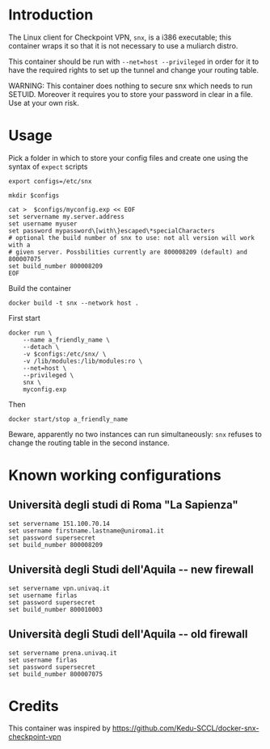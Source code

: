 # Introduction 

The Linux client for Checkpoint VPN, `snx`, is a i386 executable; this container wraps it so
that it is not necessary to use a muliarch distro.

This container should be run with `--net=host --privileged` in order for it to
have the required rights to set up the tunnel and change your routing table.

WARNING: This container does nothing to secure snx which needs to run SETUID.
Moreover it requires you to store your password in clear in a file. Use at your
own risk. 

# Usage

Pick a folder in which to store your config files and create one using the
syntax of `expect` scripts
```
export configs=/etc/snx

mkdir $configs

cat >  $configs/myconfig.exp << EOF
set servername my.server.address
set username myuser
set password mypassword\[with\}escaped\*specialCharacters
# optional the build number of snx to use: not all version will work with a
# given server. Possbilities currently are 800008209 (default) and 800007075 
set build_number 800008209
EOF
```

Build the container
```
docker build -t snx --network host .
```

First start
```
docker run \
	--name a_friendly_name \
	--detach \
	-v $configs:/etc/snx/ \
	-v /lib/modules:/lib/modules:ro \
	--net=host \
	--privileged \
	snx \
	myconfig.exp
```

Then
```
docker start/stop a_friendly_name
```

Beware, apparently no two instances can run simultaneously: `snx` refuses to
change the routing table in the second instance.

# Known working configurations

## Università degli studi di Roma "La Sapienza"

```
set servername 151.100.70.14
set username firstname.lastname@uniroma1.it
set password supersecret
set build_number 800008209
```
## Università degli Studi dell'Aquila -- new firewall
```
set servername vpn.univaq.it
set username firlas
set password supersecret
set build_number 800010003
```
## Università degli Studi dell'Aquila -- old firewall
```
set servername prena.univaq.it
set username firlas
set password supersecret
set build_number 800007075
```

# Credits
This container was inspired by
https://github.com/Kedu-SCCL/docker-snx-checkpoint-vpn
